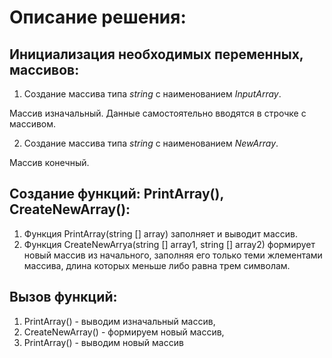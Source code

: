 # Описание решения:
## Инициализация необходимых переменных, массивов:
1. Создание массива типа *string* с наименованием *InputArray*.

Массив изначальный. Данные самостоятельно вводятся в строчке с массивом.

2. Создание массива типа *string* с наименованием *NewArray*.

Массив конечный.

## Создание функций: PrintArray(), CreateNewArray():

1. Функция PrintArray(string [] array) заполняет и выводит массив.
2. Функция CreateNewArrya(string [] array1, string [] array2) формирует новый массив из начального, заполняя его только теми жлементами массива, длина которых меньше либо равна трем символам.

## Вызов функций:
1. PrintArray() - выводим изначальный массив,
2. CreateNewArray() - формируем новый массив,
3. PrintArray() - выводим новый массив


